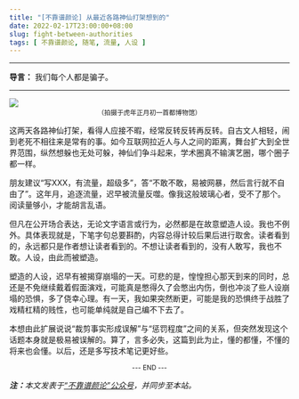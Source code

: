 ```yaml
---
title: "[不靠谱颜论] 从最近各路神仙打架想到的"
date: 2022-02-17T23:00:00+08:00
slug: fight-between-authorities
tags: [ 不靠谱颜论, 随笔, 流量, 人设 ]
---
```


---

**导言：** 我们每个人都是骗子。

---

<img src="images/2022-02-17/tiger.png" style="max-width:450px"/>
<center><small>（拍摄于虎年正月初一首都博物馆）</small></center>

这两天各路神仙打架，看得人应接不暇，经常反转反转再反转。自古文人相轻，闹到老死不相往来是常有的事。如今互联网拉近人与人之间的距离，舞台扩大到全世界范围，纵然想躲也无处可躲，神仙们争斗起来，学术圈真不输演艺圈，哪个圈子都一样。

朋友建议“写XXX，有流量，超级多”，答“不敢不敢，易被网暴，然后言行就不自由了”。这年月，追逐流量，迟早被流量反噬。像我这般玻璃心者，受不了那个。阅读量够小，才能胡言乱语。

但凡在公开场合表达，无论文字语言或行为，必然都是在故意塑造人设。我也不例外。具体表现就是，下笔字句总要斟酌，内容总得计较后果后进行取舍。读者看到的，永远都只是作者想让读者看到的。不想让读者看到的，没有人敢写，我也不敢。人设，由此而被塑造。

塑造的人设，迟早有被揭穿崩塌的一天。可悲的是，惶惶担心那天到来的同时，总还是不免继续戴着假面演戏，可能真是憋得久了会憋出内伤，倒也冲淡了些人设崩塌的恐惧，多了侥幸心理。有一天，我如果突然断更，可能是我的恐惧终于战胜了戏精杠精的贱性，也可能单纯就是自己编不下去了。

本想由此扩展说说“裁剪事实形成误解”与“惩罚程度”之间的关系，但突然发现这个话题本身就是极易被误解的。算了，言多必失，这篇到此为止，懂的都懂，不懂的将来也会懂。以后，还是多写技术笔记更好些。

<center><small>--- END ---</small></center>

<i><b>注：</b>本文发表于[“不靠谱颜论”公众号](https://mp.weixin.qq.com/s/h1KH74bHUEJcGMNQAaoeGA)，并同步至本站。</i>

